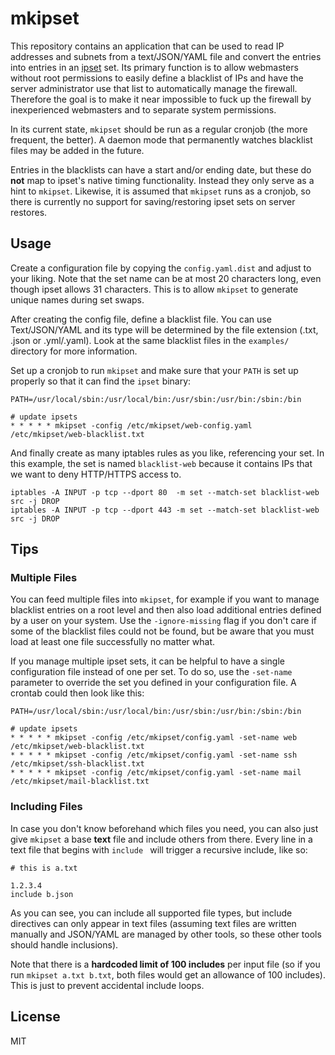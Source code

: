 # mkipset

This repository contains an application that can be used to read IP addresses and
subnets from a text/JSON/YAML file and convert the entries into entries in an
[ipset](http://ipset.netfilter.org/) set. Its primary function is to allow webmasters
without root permissions to easily define a blacklist of IPs and have the server
administrator use that list to automatically manage the firewall. Therefore the
goal is to make it near impossible to fuck up the firewall by inexperienced
webmasters and to separate system permissions.

In its current state, `mkipset` should be run as a regular cronjob (the more frequent,
the better). A daemon mode that permanently watches blacklist files may be added
in the future.

Entries in the blacklists can have a start and/or ending date, but these do **not**
map to ipset's native timing functionality. Instead they only serve as a hint
to `mkipset`. Likewise, it is assumed that `mkipset` runs as a cronjob, so there
is currently no support for saving/restoring ipset sets on server restores.

## Usage

Create a configuration file by copying the `config.yaml.dist` and adjust to your
liking. Note that the set name can be at most 20 characters long, even though
ipset allows 31 characters. This is to allow `mkipset` to generate unique names
during set swaps.

After creating the config file, define a blacklist file. You can use Text/JSON/YAML
and its type will be determined by the file extension (.txt, .json or .yml/.yaml).
Look at the same blacklist files in the `examples/` directory for more information.

Set up a cronjob to run `mkipset` and make sure that your `PATH` is set up
properly so that it can find the `ipset` binary:

    PATH=/usr/local/sbin:/usr/local/bin:/usr/sbin:/usr/bin:/sbin:/bin

    # update ipsets
    * * * * * mkipset -config /etc/mkipset/web-config.yaml /etc/mkipset/web-blacklist.txt

And finally create as many iptables rules as you like, referencing your set. In
this example, the set is named `blacklist-web` because it contains IPs that we want
to deny HTTP/HTTPS access to.

    iptables -A INPUT -p tcp --dport 80  -m set --match-set blacklist-web src -j DROP
    iptables -A INPUT -p tcp --dport 443 -m set --match-set blacklist-web src -j DROP

## Tips

### Multiple Files

You can feed multiple files into `mkipset`, for example if you want to manage
blacklist entries on a root level and then also load additional entries defined by
a user on your system. Use the `-ignore-missing` flag if you don't care if some of
the blacklist files could not be found, but be aware that you must load at least
one file successfully no matter what.

If you manage multiple ipset sets, it can be helpful to have a single configuration
file instead of one per set. To do so, use the `-set-name` parameter to override the
set you defined in your configuration file. A crontab could then look like this:

    PATH=/usr/local/sbin:/usr/local/bin:/usr/sbin:/usr/bin:/sbin:/bin

    # update ipsets
    * * * * * mkipset -config /etc/mkipset/config.yaml -set-name web /etc/mkipset/web-blacklist.txt
    * * * * * mkipset -config /etc/mkipset/config.yaml -set-name ssh /etc/mkipset/ssh-blacklist.txt
    * * * * * mkipset -config /etc/mkipset/config.yaml -set-name mail /etc/mkipset/mail-blacklist.txt

### Including Files

In case you don't know beforehand which files you need, you can also just give `mkipset`
a base **text** file and include others from there. Every line in a text file that begins
with `include ` will trigger a recursive include, like so:

    # this is a.txt

    1.2.3.4
    include b.json

As you can see, you can include all supported file types, but include directives can only
appear in text files (assuming text files are written manually and JSON/YAML are managed
by other tools, so these other tools should handle inclusions).

Note that there is a **hardcoded limit of 100 includes** per input file (so if you run
`mkipset a.txt b.txt`, both files would get an allowance of 100 includes). This is just to
prevent accidental include loops.

## License

MIT
